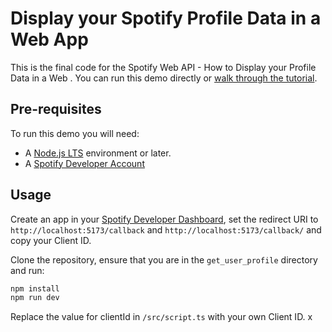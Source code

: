 # Display your Spotify Profile Data in a Web App

This is the final code for the Spotify Web API - How to Display your Profile Data in a Web . You can run this demo directly or [walk through the tutorial](https://developer.spotify.com/documentation/web-api/howtos/web-app-profile).

## Pre-requisites

To run this demo you will need:

- A [Node.js LTS](https://nodejs.org/en/) environment or later.
- A [Spotify Developer Account](https://developer.spotify.com/)

## Usage

Create an app in your [Spotify Developer Dashboard](https://developer.spotify.com/dashboard/), set the redirect URI to ` http://localhost:5173/callback` and `http://localhost:5173/callback/` and copy your Client ID.

Clone the repository, ensure that you are in the `get_user_profile` directory and run:

```bash
npm install
npm run dev
```

Replace the value for clientId in `/src/script.ts` with your own Client ID. x
